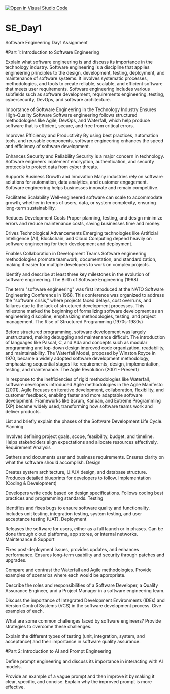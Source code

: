 [![Open in Visual Studio Code](https://classroom.github.com/assets/open-in-vscode-2e0aaae1b6195c2367325f4f02e2d04e9abb55f0b24a779b69b11b9e10269abc.svg)](https://classroom.github.com/online_ide?assignment_repo_id=18362048&assignment_repo_type=AssignmentRepo)
# SE_Day1
Software Engineering Day1 Assignment

#Part 1: Introduction to Software Engineering

Explain what software engineering is and discuss its importance in the technology industry.	
Software engineering is a discipline that applies engineering principles to the design, development, testing, deployment, and maintenance of software systems. It involves systematic processes, methodologies, and tools to create reliable, scalable, and efficient software that meets user requirements. Software engineering includes various subfields such as software development, requirements engineering, testing, cybersecurity, DevOps, and software architecture.

Importance of Software Engineering in the Technology Industry
Ensures High-Quality Software
Software engineering follows structured methodologies like Agile, DevOps, and Waterfall, which help produce software that is efficient, secure, and free from critical errors.

Improves Efficiency and Productivity
By using best practices, automation tools, and reusable components, software engineering enhances the speed and efficiency of software development.

Enhances Security and Reliability
Security is a major concern in technology. Software engineers implement encryption, authentication, and security protocols to protect data from cyber threats.

Supports Business Growth and Innovation
Many industries rely on software solutions for automation, data analytics, and customer engagement. Software engineering helps businesses innovate and remain competitive.

Facilitates Scalability
Well-engineered software can scale to accommodate growth, whether in terms of users, data, or system complexity, ensuring long-term sustainability.

Reduces Development Costs
Proper planning, testing, and design minimize errors and reduce maintenance costs, saving businesses time and money.

Drives Technological Advancements
Emerging technologies like Artificial Intelligence (AI), Blockchain, and Cloud Computing depend heavily on software engineering for their development and deployment.

Enables Collaboration in Development Teams
Software engineering methodologies promote teamwork, documentation, and standardization, making it easier for multiple developers to work on complex projects.


Identify and describe at least three key milestones in the evolution of software engineering.
The Birth of Software Engineering (1968)

The term "software engineering" was first introduced at the NATO Software Engineering Conference in 1968.
This conference was organized to address the "software crisis," where projects faced delays, cost overruns, and failures due to the lack of structured development processes.
This milestone marked the beginning of formalizing software development as an engineering discipline, emphasizing methodologies, testing, and project management.
The Rise of Structured Programming (1970s-1980s)

Before structured programming, software development was largely unstructured, making debugging and maintenance difficult.
The introduction of languages like Pascal, C, and Ada and concepts such as modular programming and top-down design improved code organization, readability, and maintainability.
The Waterfall Model, proposed by Winston Royce in 1970, became a widely adopted software development methodology, emphasizing sequential stages like requirements, design, implementation, testing, and maintenance.
The Agile Revolution (2001 - Present)

In response to the inefficiencies of rigid methodologies like Waterfall, software developers introduced Agile methodologies in the Agile Manifesto (2001).
Agile focuses on iterative development, collaboration, flexibility, and customer feedback, enabling faster and more adaptable software development.
Frameworks like Scrum, Kanban, and Extreme Programming (XP) became widely used, transforming how software teams work and deliver products.


List and briefly explain the phases of the Software Development Life Cycle.
Planning

Involves defining project goals, scope, feasibility, budget, and timeline.
Helps stakeholders align expectations and allocate resources effectively.
Requirement Analysis

Gathers and documents user and business requirements.
Ensures clarity on what the software should accomplish.
Design

Creates system architecture, UI/UX design, and database structure.
Produces detailed blueprints for developers to follow.
Implementation (Coding & Development)

Developers write code based on design specifications.
Follows coding best practices and programming standards.
Testing

Identifies and fixes bugs to ensure software quality and functionality.
Includes unit testing, integration testing, system testing, and user acceptance testing (UAT).
Deployment

Releases the software for users, either as a full launch or in phases.
Can be done through cloud platforms, app stores, or internal networks.
Maintenance & Support

Fixes post-deployment issues, provides updates, and enhances performance.
Ensures long-term usability and security through patches and upgrades.


Compare and contrast the Waterfall and Agile methodologies. Provide examples of scenarios where each would be appropriate.


Describe the roles and responsibilities of a Software Developer, a Quality Assurance Engineer, and a Project Manager in a software engineering team.


Discuss the importance of Integrated Development Environments (IDEs) and Version Control Systems (VCS) in the software development process. Give examples of each.


What are some common challenges faced by software engineers? Provide strategies to overcome these challenges.


Explain the different types of testing (unit, integration, system, and acceptance) and their importance in software quality assurance.


#Part 2: Introduction to AI and Prompt Engineering


Define prompt engineering and discuss its importance in interacting with AI models.


Provide an example of a vague prompt and then improve it by making it clear, specific, and concise. Explain why the improved prompt is more effective.
